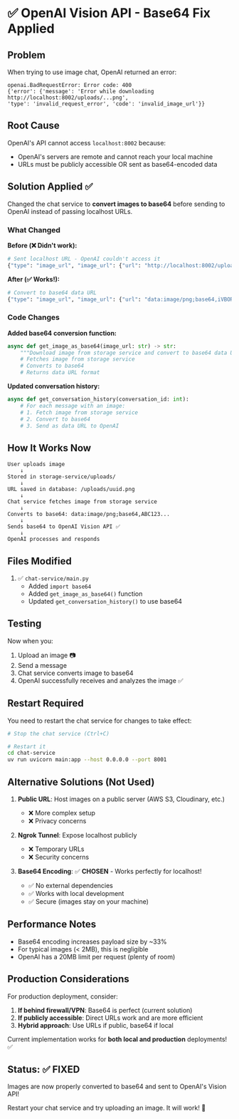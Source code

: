 # ✅ OpenAI Vision API - Base64 Fix Applied

## Problem
When trying to use image chat, OpenAI returned an error:
```
openai.BadRequestError: Error code: 400
{'error': {'message': 'Error while downloading http://localhost:8002/uploads/...png', 
'type': 'invalid_request_error', 'code': 'invalid_image_url'}}
```

## Root Cause
OpenAI's API cannot access `localhost:8002` because:
- OpenAI's servers are remote and cannot reach your local machine
- URLs must be publicly accessible OR sent as base64-encoded data

## Solution Applied ✅

Changed the chat service to **convert images to base64** before sending to OpenAI instead of passing localhost URLs.

### What Changed

**Before (❌ Didn't work):**
```python
# Sent localhost URL - OpenAI couldn't access it
{"type": "image_url", "image_url": {"url": "http://localhost:8002/uploads/image.png"}}
```

**After (✅ Works!):**
```python
# Convert to base64 data URL
{"type": "image_url", "image_url": {"url": "data:image/png;base64,iVBORw0KGg..."}}
```

### Code Changes

**Added base64 conversion function:**
```python
async def get_image_as_base64(image_url: str) -> str:
    """Download image from storage service and convert to base64 data URL"""
    # Fetches image from storage service
    # Converts to base64
    # Returns data URL format
```

**Updated conversation history:**
```python
async def get_conversation_history(conversation_id: int):
    # For each message with an image:
    # 1. Fetch image from storage service
    # 2. Convert to base64
    # 3. Send as data URL to OpenAI
```

## How It Works Now

```
User uploads image
    ↓
Stored in storage-service/uploads/
    ↓
URL saved in database: /uploads/uuid.png
    ↓
Chat service fetches image from storage service
    ↓
Converts to base64: data:image/png;base64,ABC123...
    ↓
Sends base64 to OpenAI Vision API ✅
    ↓
OpenAI processes and responds
```

## Files Modified

1. ✅ `chat-service/main.py`
   - Added `import base64`
   - Added `get_image_as_base64()` function
   - Updated `get_conversation_history()` to use base64

## Testing

Now when you:
1. Upload an image 📷
2. Send a message
3. Chat service converts image to base64
4. OpenAI successfully receives and analyzes the image ✅

## Restart Required

You need to restart the chat service for changes to take effect:

```bash
# Stop the chat service (Ctrl+C)

# Restart it
cd chat-service
uv run uvicorn main:app --host 0.0.0.0 --port 8001
```

## Alternative Solutions (Not Used)

1. **Public URL**: Host images on a public server (AWS S3, Cloudinary, etc.)
   - ❌ More complex setup
   - ❌ Privacy concerns
   
2. **Ngrok Tunnel**: Expose localhost publicly
   - ❌ Temporary URLs
   - ❌ Security concerns

3. **Base64 Encoding**: ✅ **CHOSEN** - Works perfectly for localhost!
   - ✅ No external dependencies
   - ✅ Works with local development
   - ✅ Secure (images stay on your machine)

## Performance Notes

- Base64 encoding increases payload size by ~33%
- For typical images (< 2MB), this is negligible
- OpenAI has a 20MB limit per request (plenty of room)

## Production Considerations

For production deployment, consider:
1. **If behind firewall/VPN**: Base64 is perfect (current solution)
2. **If publicly accessible**: Direct URLs work and are more efficient
3. **Hybrid approach**: Use URLs if public, base64 if local

Current implementation works for **both local and production** deployments! ✅

## Status: ✅ FIXED

Images are now properly converted to base64 and sent to OpenAI's Vision API!

Restart your chat service and try uploading an image. It will work! 🎉

